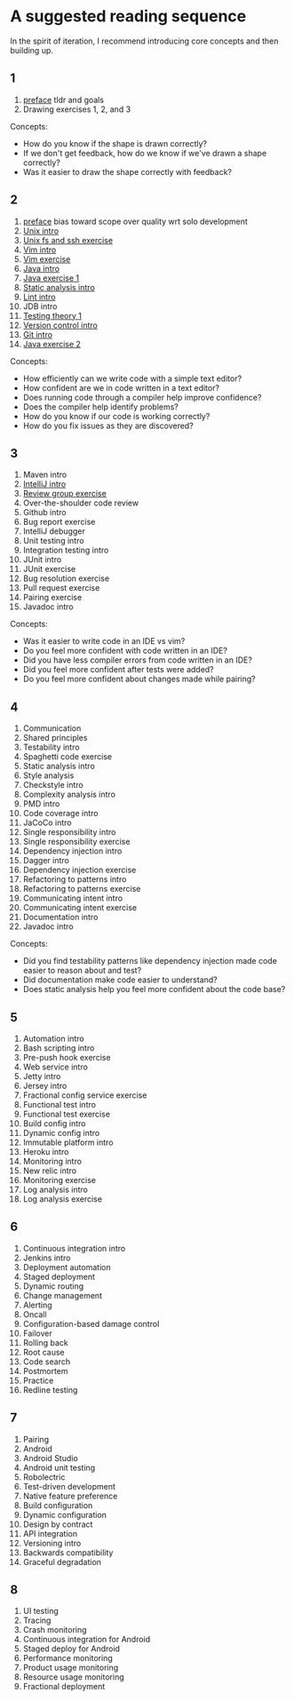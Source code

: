 # A suggested reading sequence

In the spirit of iteration, I recommend introducing core concepts and then building up.

## 1

1. [preface](preface.md) tldr and goals
1. Drawing exercises 1, 2, and 3

Concepts:

* How do you know if the shape is drawn correctly?
* If we don't get feedback, how do we know if we've drawn a shape correctly?
* Was it easier to draw the shape correctly with feedback?

## 2

1. [preface](preface.md) bias toward scope over quality wrt solo development
1. [Unix intro](tools/unix.md)
1. [Unix fs and ssh exercise](](exercises/unix.md))
1. [Vim intro](tools/vim.md)
1. [Vim exercise](tools/vim.md)
1. [Java intro](tools/java.md)
1. [Java exercise 1](exercises/java.md)
1. [Static analysis intro](static_analysis/README.md)
1. [Lint intro](static_analysis/lint.md)
1. JDB intro
1. [Testing theory 1](testing/README.md)
1. [Version control intro](version_control/README.md)
1. [Git intro](tools/git.md)
1. [Java exercise 2](exercises/java.md)

Concepts:
* How efficiently can we write code with a simple text editor?
* How confident are we in code written in a text editor?
* Does running code through a compiler help improve confidence?
* Does the compiler help identify problems?
* How do you know if our code is working correctly?
* How do you fix issues as they are discovered?

## 3

1. Maven intro
1. [IntelliJ intro](tools/intellij)
1. [Review group exercise](exercises/grouper.md)
1. Over-the-shoulder code review
1. Github intro
1. Bug report exercise
1. IntelliJ debugger
1. Unit testing intro
1. Integration testing intro
1. JUnit intro
1. JUnit exercise
1. Bug resolution exercise
1. Pull request exercise
1. Pairing exercise
1. Javadoc intro

Concepts:
* Was it easier to write code in an IDE vs vim?
* Do you feel more confident with code written in an IDE?
* Did you have less compiler errors from code written in an IDE?
* Did you feel more confident after tests were added?
* Do you feel more confident about changes made while pairing?

## 4

1. Communication
1. Shared principles
1. Testability intro
1. Spaghetti code exercise
1. Static analysis intro
1. Style analysis
1. Checkstyle intro
1. Complexity analysis intro
1. PMD intro
1. Code coverage intro
1. JaCoCo intro
1. Single responsibility intro
1. Single responsibility exercise
1. Dependency injection intro
1. Dagger intro
1. Dependency injection exercise
1. Refactoring to patterns intro
1. Refactoring to patterns exercise
1. Communicating intent intro
1. Communicating intent exercise
1. Documentation intro
1. Javadoc intro

Concepts:
* Did you find testability patterns like dependency injection made code easier to reason about and test?
* Did documentation make code easier to understand?
* Does static analysis help you feel more confident about the code base?

## 5

1. Automation intro
1. Bash scripting intro
1. Pre-push hook exercise
1. Web service intro
1. Jetty intro
1. Jersey intro
1. Fractional config service exercise
1. Functional test intro
1. Functional test exercise
1. Build config intro
1. Dynamic config intro
1. Immutable platform intro
1. Heroku intro
1. Monitoring intro
1. New relic intro
1. Monitoring exercise
1. Log analysis intro
1. Log analysis exercise

## 6

1. Continuous integration intro
1. Jenkins intro
1. Deployment automation
1. Staged deployment
1. Dynamic routing
1. Change management
1. Alerting
1. Oncall
1. Configuration-based damage control
1. Failover
1. Rolling back
1. Root cause
1. Code search
1. Postmortem
1. Practice
1. Redline testing

## 7

1. Pairing
1. Android
1. Android Studio
1. Android unit testing
1. Robolectric
1. Test-driven development
1. Native feature preference
1. Build configuration
1. Dynamic configuration
1. Design by contract
1. API integration
1. Versioning intro
1. Backwards compatibility
1. Graceful degradation

## 8

1. UI testing
1. Tracing
1. Crash monitoring
1. Continuous integration for Android
1. Staged deploy for Android
1. Performance monitoring
1. Product usage monitoring
1. Resource usage monitoring
1. Fractional deployment



